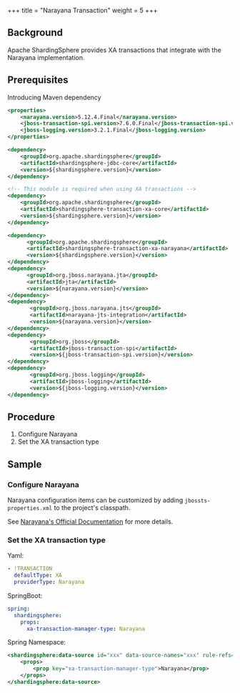 +++
title = "Narayana Transaction"
weight = 5
+++

## Background

Apache ShardingSphere provides XA transactions that integrate with the Narayana implementation.

## Prerequisites

Introducing Maven dependency

```xml
<properties>
    <narayana.version>5.12.4.Final</narayana.version>
    <jboss-transaction-spi.version>7.6.0.Final</jboss-transaction-spi.version>
    <jboss-logging.version>3.2.1.Final</jboss-logging.version>
</properties>

<dependency>
    <groupId>org.apache.shardingsphere</groupId>
    <artifactId>shardingsphere-jdbc-core</artifactId>
    <version>${shardingsphere.version}</version>
</dependency>

<!-- This module is required when using XA transactions -->
<dependency>
    <groupId>org.apache.shardingsphere</groupId>
    <artifactId>shardingsphere-transaction-xa-core</artifactId>
    <version>${shardingsphere.version}</version>
</dependency>

<dependency>
      <groupId>org.apache.shardingsphere</groupId>
      <artifactId>shardingsphere-transaction-xa-narayana</artifactId>
      <version>${shardingsphere.version}</version>
</dependency>
<dependency>
      <groupId>org.jboss.narayana.jta</groupId>
      <artifactId>jta</artifactId>
      <version>${narayana.version}</version>
</dependency>
<dependency>
       <groupId>org.jboss.narayana.jts</groupId>
       <artifactId>narayana-jts-integration</artifactId>
       <version>${narayana.version}</version>
</dependency>
<dependency>
       <groupId>org.jboss</groupId>
       <artifactId>jboss-transaction-spi</artifactId>
       <version>${jboss-transaction-spi.version}</version>
</dependency>
<dependency>
       <groupId>org.jboss.logging</groupId>
       <artifactId>jboss-logging</artifactId>
       <version>${jboss-logging.version}</version>
</dependency>
```
## Procedure
1. Configure Narayana
2. Set the XA transaction type

## Sample

### Configure Narayana

Narayana configuration items can be customized by adding `jbossts-properties.xml` to the project's classpath.

See [Narayana's Official Documentation](https://narayana.io/documentation/index.html) for more details.

### Set the XA transaction type

Yaml:

```yaml
- !TRANSACTION
  defaultType: XA
  providerType: Narayana
```

SpringBoot:

```yaml
spring:
  shardingsphere:
    props:
      xa-transaction-manager-type: Narayana
```

Spring Namespace:

```xml
<shardingsphere:data-source id="xxx" data-source-names="xxx" rule-refs="xxx">
    <props>
        <prop key="xa-transaction-manager-type">Narayana</prop>
    </props>
</shardingsphere:data-source>
```
